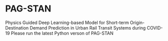 # PAG-STAN
Physics Guided Deep Learning-based Model for Short-term Origin-Destination Demand Prediction in Urban Rail Transit Systems during COVID-19
Please run the latest Python verson of PAG-STAN
